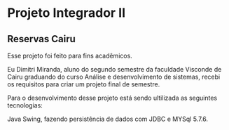# Projeto Integrador II


## Reservas Cairu

Esse projeto foi feito para fins acadêmicos.

Eu Dimitri Miranda, aluno do segundo semestre da faculdade Visconde de Cairu graduando do curso Análise e desenvolvimento de sistemas, recebi os requisitos para criar um projeto final de semestre.

Para o desenvolvimento desse projeto está sendo ultilizada as seguintes tecnologias:

Java Swing, fazendo persistência de dados com JDBC e MYSql 5.7.6.
